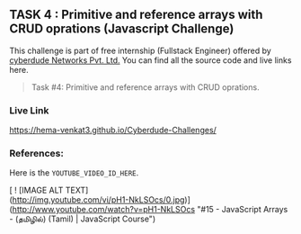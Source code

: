 ## TASK 4 : Primitive and reference arrays with CRUD oprations (Javascript Challenge)

This challenge is part of free internship (Fullstack Engineer) offered by [cyberdude Networks Pvt. Ltd.](https://cyberdudenetworks.com) You can find all the source code and live links here.

> Task #4: Primitive and reference arrays with CRUD oprations.

### Live Link

https://hema-venkat3.github.io/Cyberdude-Challenges/

### References:

Here is the `YOUTUBE_VIDEO_ID_HERE`.

[ ! [IMAGE ALT TEXT]<br>
(http://img.youtube.com/vi/pH1-NkLSOcs/0.jpg)]<br>
(http://www.youtube.com/watch?v=pH1-NkLSOcs "#15 - JavaScript Arrays - (தமிழில்) (Tamil) | JavaScript Course")
